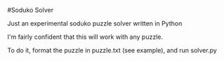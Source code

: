 #Soduko Solver

Just an experimental soduko puzzle solver written in Python

I'm fairly confident that this will work with any puzzle.

To do it, format the puzzle in puzzle.txt (see example), and run solver.py